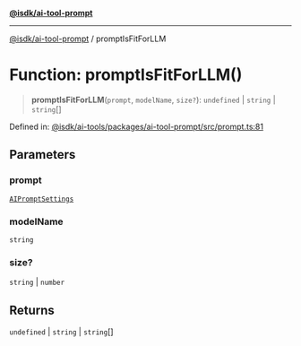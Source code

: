 [**@isdk/ai-tool-prompt**](../README.md)

***

[@isdk/ai-tool-prompt](../globals.md) / promptIsFitForLLM

# Function: promptIsFitForLLM()

> **promptIsFitForLLM**(`prompt`, `modelName`, `size?`): `undefined` \| `string` \| `string`[]

Defined in: [@isdk/ai-tools/packages/ai-tool-prompt/src/prompt.ts:81](https://github.com/isdk/ai-tool-prompt.js/blob/a2b49ef3337bf83b9b81d4bcb9555a8f6044965e/src/prompt.ts#L81)

## Parameters

### prompt

[`AIPromptSettings`](../interfaces/AIPromptSettings.md)

### modelName

`string`

### size?

`string` | `number`

## Returns

`undefined` \| `string` \| `string`[]
